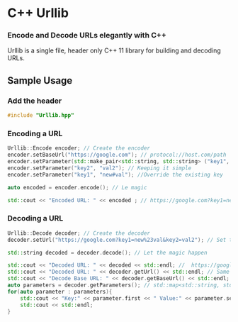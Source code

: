 # C++ Urllib
### Encode and Decode URLs elegantly with C++

Urllib is a single file, header only C++ 11 library for building and decoding URLs. 

## Sample Usage

### Add the header
```C++
#include "Urllib.hpp"
```

### Encoding a URL

```C++
Urllib::Encode encoder; // Create the encoder
encoder.setBaseUrl("https://google.com"); // protocol://host.com/path
encoder.setParameter(std::make_pair<std::string, std::string> ("key1", "val1")); // If you want query parameters inserted as a pair
encoder.setParameter("key2", "val2"); // Keeping it simple
encoder.setParameter("key1", "new#val"); //Override the existing key

auto encoded = encoder.encode(); // Le magic

std::cout << "Encoded URL: " << encoded ; // https://google.com?key1=new%23val&key2=val2
```

### Decoding a URL

```C++
Urllib::Decode decoder; // Create the decoder
decoder.setUrl("https://google.com?key1=new%23val&key2=val2"); // Set the URL to decode

std::string decoded = decoder.decode(); // Let the magic happen

std::cout << "Decoded URL: " << decoded << std::endl; //  https://google.com?key1=new%23val&key2=val2
std::cout << "Decoded URL: " << decoder.getUrl() << std::endl; // Same as above
std::cout << "Decode Base URL: " << decoder.getBaseUrl() << std::endl; // https://google.com
auto parameters = decoder.getParameters(); // std::map<std::string, std::string>
for(auto parameter : parameters){
    std::cout << "Key:" << parameter.first << " Value:" << parameter.second;
    std::cout << std::endl;
}
```
